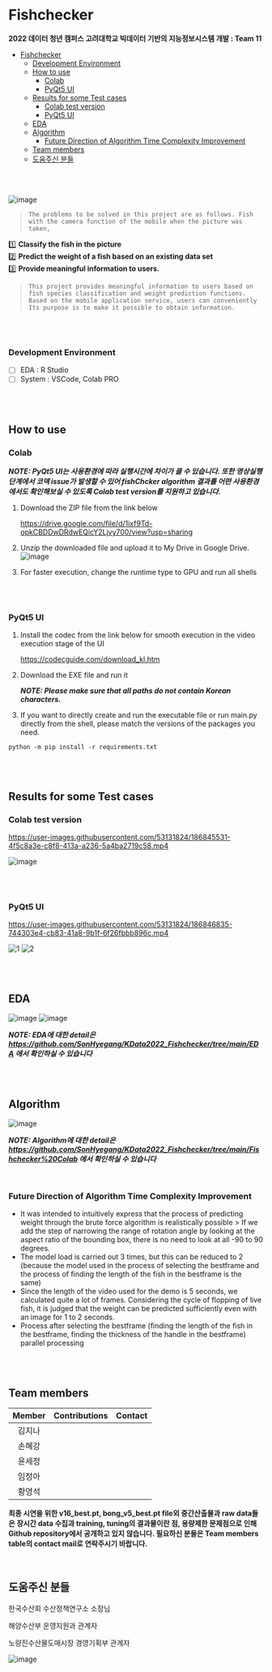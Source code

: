# Fishchecker
**2022 데이터 청년 캠퍼스 고려대학교 빅데이터 기반의 지능정보시스템 개발 : Team 11**
- [Fishchecker](#fishchecker)
    + [Development Environment](#development-environment)
  * [How to use](#how-to-use)
    + [Colab](#colab)
    + [PyQt5 UI](#pyqt5-ui)
  * [Results for some Test cases](#results-for-some-test-cases)
    + [Colab test version](#colab-test-version)
    + [PyQt5 UI](#pyqt5-ui-1)
  * [EDA](#eda)
  * [Algorithm](#algorithm)
    + [Future Direction of Algorithm Time Complexity Improvement](#future-direction-of-algorithm-time-complexity-improvement)
  * [Team members](#team-members)
  * [도움주신 분들](#---)

<br>
<br>


![image](https://user-images.githubusercontent.com/53131824/186707022-956ff170-4047-4f2d-b739-3f7a295451d1.png)



> `The problems to be solved in this project are as follows. Fish with the camera function of the mobile
when the picture was taken,`

1️⃣ **Classify the fish in the picture**<br>
2️⃣ **Predict the weight of a fish based on an existing data set**<br>
3️⃣ **Provide meaningful information to users.**

>   `This project provides meaningful information to users based on fish species classification and weight prediction functions. Based on the mobile application service, users can conveniently Its purpose is to make it possible to obtain information.`

<br>
<br>


### Development Environment
- [ ] EDA : R Studio
- [ ] System : VSCode, Colab PRO

<br>
<br>


## How to use
### Colab
***NOTE: PyQt5 UI는 사용환경에 따라 실행시간에 차이가 클 수 있습니다. 또한 영상실행 단계에서 코덱 issue가 발생할 수 있어 fishChcker algorithm 결과를 어떤 사용환경에서도 확인해보실 수 있도록 Colab test version를 지원하고 있습니다.***

1. Download the ZIP file from the link below

   https://drive.google.com/file/d/1ixf9Td-opkCBDDwDRdwEQicY2Ljvy700/view?usp=sharing 

2. Unzip the downloaded file and upload it to My Drive in Google Drive.
![image](https://user-images.githubusercontent.com/53131824/186811130-f654b789-4300-46c5-be22-9e97bd15c3e5.png)

3. For faster execution, change the runtime type to GPU and run all shells


<br><br>


### PyQt5 UI
1. Install the codec from the link below for smooth execution in the video execution stage of the UI

   https://codecguide.com/download_kl.htm 

2. Download the EXE file and run it

   ***NOTE: Please make sure that all paths do not contain Korean characters.***

3. If you want to directly create and run the executable file or run main.py directly from the shell, please match the versions of the packages you need.
```
python -m pip install -r requirements.txt
```

<br><br>

## Results for some Test cases
### Colab test version


https://user-images.githubusercontent.com/53131824/186845531-4f5c8a3e-c8f8-413a-a236-5a4ba2719c58.mp4

![image](https://user-images.githubusercontent.com/53131824/186847162-3b6b54e1-217e-47d0-9c85-26ad55dc215f.png)


<br><br>

### PyQt5 UI


https://user-images.githubusercontent.com/53131824/186846835-744303e4-cb83-41a8-9b1f-6f26fbbb896c.mp4

![1](https://user-images.githubusercontent.com/53131824/186847252-fd7714b1-4983-489b-bf6f-22da0507f2d9.png)
![2](https://user-images.githubusercontent.com/53131824/186847271-7b9dbe93-06b5-41c4-8009-df8edd7c97ef.png)

<br><br>

## EDA
![image](https://user-images.githubusercontent.com/53131824/186893196-5a534f1d-a19a-4c5f-ac2f-46b75450e85c.png)
![image](https://user-images.githubusercontent.com/53131824/186893248-5531fbf5-27f0-4e59-9518-966768af952c.png)


***NOTE: EDA에 대한 detail은 https://github.com/SonHyegang/KData2022_Fishchecker/tree/main/EDA
에서 확인하실 수 있습니다***

<br><br>

## Algorithm
![image](https://user-images.githubusercontent.com/109898791/186849435-10d466fe-e003-473a-8ab8-bccb6d83bc4a.png)

***NOTE: Algorithm에 대한 detail은 https://github.com/SonHyegang/KData2022_Fishchecker/tree/main/Fishchecker%20Colab 에서 확인하실 수 있습니다***

<br>

### Future Direction of Algorithm Time Complexity Improvement
- It was intended to intuitively express that the process of predicting weight through the brute force algorithm is realistically possible > If we add the step of narrowing the range of rotation angle by looking at the aspect ratio of the bounding box, there is no need to look at all -90 to 90 degrees.
- The model load is carried out 3 times, but this can be reduced to 2  (because the model used in the process of selecting the bestframe and the process of finding the length of the fish in the bestframe is the same)
- Since the length of the video used for the demo is 5 seconds, we calculated quite a lot of frames. Considering the cycle of flopping of live fish, it is judged that the weight can be predicted sufficiently even with an image for 1 to 2 seconds.
- Process after selecting the bestframe (finding the length of the fish in the bestframe, finding the thickness of the handle in the bestframe) parallel processing







<br><br>

## Team members
|Member|Contributions|Contact|
|:-:|-------|-|
|김지나|||
|손혜강|||
|윤세정|||
|임정아|||
|황영석|||

**최종 시연을 위한 v16_best.pt, bong_v5_best.pt file외 중간산출물과 raw data들은 장시간 data 수집과 training, tuning의 결과물이란 점, 용량제한 문제점으로 인해 Github repository에서 공개하고 있지 않습니다. 필요하신 분들은 Team members table의 contact mail로 연락주시기 바랍니다.**

<br>

## 도움주신 분들

한국수산회 수산정책연구소 소장님

해양수산부 운영지원과 관계자

노량진수산물도매시장 경영기획부 관계자


![image](https://user-images.githubusercontent.com/53131824/186621158-785481bb-8d06-4c23-9b98-653a00c0f562.png)
